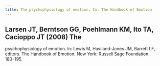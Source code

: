```yaml
---
title: The psychophysiology of emotion. In: The Handbook of Emotion
---
```


## Larsen JT, Berntson GG, Poehlmann KM, Ito TA, Cacioppo JT (2008) The
psychophysiology of emotion. In: Lewis M, Haviland-Jones JM, Barrett LF, editors. The Handbook of Emotion. New York: Russell Sage Foundation. 180–195.